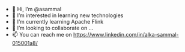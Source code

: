 - 👋 Hi, I’m @asammal
- 👀 I’m interested in learning new technologies
- 🌱 I’m currently learning Apache Flink
- 💞️ I’m looking to collaborate on ...
- 📫 You can reach me on https://www.linkedin.com/in/alka-sammal-015001a8/

<!---
asammal/asammal is a ✨ special ✨ repository because its `README.md` (this file) appears on your GitHub profile.
You can click the Preview link to take a look at your changes.
--->

